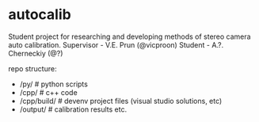 # autocalib

Student project for researching and developing methods of stereo camera auto calibration.
Supervisor - V.E. Prun (@vicproon)
Student - A.?. Cherneckiy (@?)

repo structure:
* /py/           # python scripts
* /cpp/          # c++ code
* /cpp/build/    # devenv project files (visual studio solutions, etc)
* /output/       # calibration results etc.